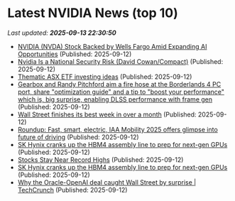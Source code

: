 # Latest NVIDIA News (top 10)
_Last updated: **2025-09-13 22:30:50**_

- [NVIDIA (NVDA) Stock Backed by Wells Fargo Amid Expanding AI Opportunities](https://finance.yahoo.com/news/nvidia-nvda-stock-backed-wells-220552527.html) (Published: 2025-09-12)
- [Nvidia Is a National Security Risk (David Cowan/Compact)](https://www.memeorandum.com/250912/p118) (Published: 2025-09-12)
- [Thematic ASX ETF investing ideas](https://www.fool.com.au/2025/09/13/thematic-asx-etf-investing-ideas/) (Published: 2025-09-12)
- [Gearbox and Randy Pitchford aim a fire hose at the Borderlands 4 PC port, share "optimization guide" and a tip to "boost your performance" which is, big surprise, enabling DLSS performance with frame gen](https://www.gamesradar.com/games/borderlands/gearbox-and-randy-pitchford-aim-a-fire-hose-at-the-borderlands-4-pc-port-share-optimization-guide-and-a-tip-to-boost-your-performance-which-is-big-surprise-enabling-dlss-performance-with-frame-gen/) (Published: 2025-09-12)
- [Wall Street finishes its best week in over a month](https://www.pbs.org/newshour/economy/wall-street-finishes-its-best-week-in-over-a-month) (Published: 2025-09-12)
- [Roundup: Fast, smart, electric, IAA Mobility 2025 offers glimpse into future of driving](https://www.thestar.com.my/news/world/2025/09/13/roundup-fast-smart-electric-iaa-mobility-2025-offers-glimpse-into-future-of-driving) (Published: 2025-09-12)
- [SK Hynix cranks up the HBM4 assembly line to prep for next-gen GPUs](https://biztoc.com/x/fac5e4c73154039d) (Published: 2025-09-12)
- [Stocks Stay Near Record Highs](https://www.newser.com/story/375133/stocks-stay-near-record-highs.html) (Published: 2025-09-12)
- [SK Hynix cranks up the HBM4 assembly line to prep for next-gen GPUs](https://www.theregister.com/2025/09/12/sk_hynix_hbm4_mass_production/) (Published: 2025-09-12)
- [Why the Oracle-OpenAI deal caught Wall Street by surprise | TechCrunch](https://techcrunch.com/2025/09/12/why-the-oracle-openai-deal-caught-wall-street-by-surprise/) (Published: 2025-09-12)

